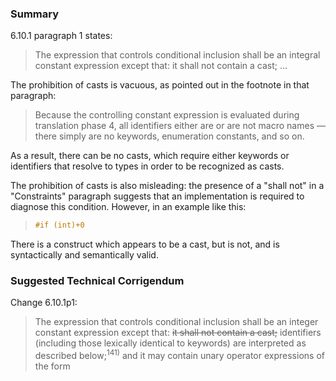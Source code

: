 ### Summary

6.10.1 paragraph 1 states:

> The expression that controls conditional inclusion shall be an integral constant
> expression except that: it shall not contain a cast; ...

The prohibition of casts is vacuous, as pointed out in the footnote in that
paragraph:

> Because the controlling constant expression is evaluated during translation
> phase 4, all identifiers either are or are not macro names — there simply are no
> keywords, enumeration constants, and so on.

As a result, there can be no casts, which require either keywords or identifiers
that resolve to types in order to be recognized as casts.

The prohibition of casts is also misleading: the presence of a "shall not" in a
"Constraints" paragraph suggests that an implementation is required to diagnose
this condition. However, in an example like this:

> ```c
> #if (int)+0
> ```

There is a construct which appears to be a cast, but is not, and is
syntactically and semantically valid.

### Suggested Technical Corrigendum

Change 6.10.1p1:

> The expression that controls conditional inclusion shall be an integer constant
> expression except that: ~~it shall not contain a cast;~~ identifiers (including
> those lexically identical to keywords) are interpreted as described
> below;<sup>141\)</sup> and it may contain unary operator expressions of the form
